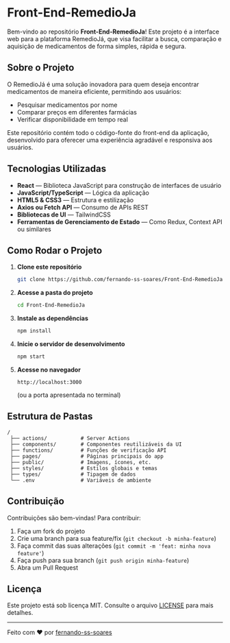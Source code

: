 # Front-End-RemedioJa

Bem-vindo ao repositório **Front-End-RemedioJa**! Este projeto é a interface web para a plataforma RemedioJá, que visa facilitar a busca, comparação e aquisição de medicamentos de forma simples, rápida e segura.

## Sobre o Projeto

O RemedioJá é uma solução inovadora para quem deseja encontrar medicamentos de maneira eficiente, permitindo aos usuários:

- Pesquisar medicamentos por nome
- Comparar preços em diferentes farmácias
- Verificar disponibilidade em tempo real

Este repositório contém todo o código-fonte do front-end da aplicação, desenvolvido para oferecer uma experiência agradável e responsiva aos usuários.

## Tecnologias Utilizadas

- **React** — Biblioteca JavaScript para construção de interfaces de usuário
- **JavaScript/TypeScript** — Lógica da aplicação
- **HTML5 & CSS3** — Estrutura e estilização
- **Axios ou Fetch API** — Consumo de APIs REST
- **Bibliotecas de UI** — TailwindCSS
- **Ferramentas de Gerenciamento de Estado** — Como Redux, Context API ou similares

## Como Rodar o Projeto

1. **Clone este repositório**
   ```bash
   git clone https://github.com/fernando-ss-soares/Front-End-RemedioJa.git
   ```

2. **Acesse a pasta do projeto**
   ```bash
   cd Front-End-RemedioJa
   ```

3. **Instale as dependências**
   ```bash
   npm install
   ```

4. **Inicie o servidor de desenvolvimento**
   ```bash
   npm start
   ```

5. **Acesse no navegador**
   ```
   http://localhost:3000
   ```
   (ou a porta apresentada no terminal)

## Estrutura de Pastas

```
/
 ├── actions/           # Server Actions
 ├── components/        # Componentes reutilizáveis da UI
 ├── functions/         # Funções de verificação API
 ├── pages/             # Páginas principais do app
 ├── public/            # Imagens, ícones, etc.
 ├── styles/            # Estilos globais e temas
 ├── types/             # Tipagem de dados
 └── .env               # Variáveis de ambiente
```

## Contribuição

Contribuições são bem-vindas! Para contribuir:

1. Faça um fork do projeto
2. Crie uma branch para sua feature/fix (`git checkout -b minha-feature`)
3. Faça commit das suas alterações (`git commit -m 'feat: minha nova feature'`)
4. Faça push para sua branch (`git push origin minha-feature`)
5. Abra um Pull Request

## Licença

Este projeto está sob licença MIT. Consulte o arquivo [LICENSE](LICENSE) para mais detalhes.

---

Feito com ❤️ por [fernando-ss-soares](https://github.com/fernando-ss-soares)
